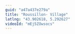 ```yaml
---
guid: "a47a437e279a"
title: "Roussillon- Village"
latlng: "43.902618, 5.292627"
videoId: "mEj5ZOwsocs" 
---
```

